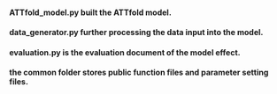 #### ATTfold_model.py built the ATTfold model.

#### data_generator.py further processing the data input into the model.

#### evaluation.py is the evaluation document of the model effect.

#### the common folder stores public function files and parameter setting files.